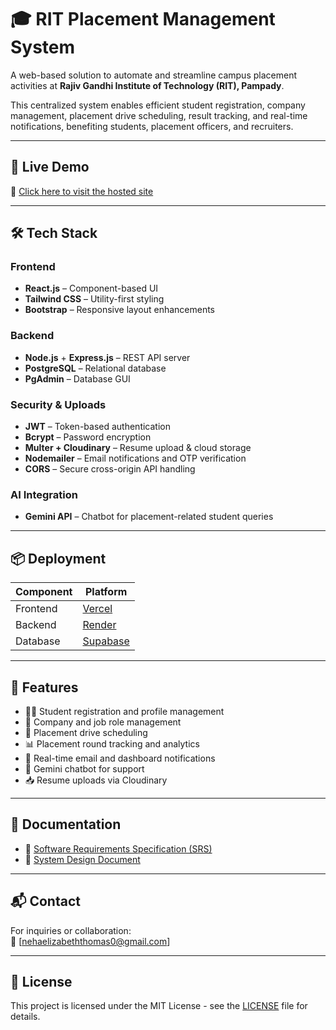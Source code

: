 # 🎓 RIT Placement Management System

A web-based solution to automate and streamline campus placement activities at **Rajiv Gandhi Institute of Technology (RIT), Pampady**.

This centralized system enables efficient student registration, company management, placement drive scheduling, result tracking, and real-time notifications, benefiting students, placement officers, and recruiters.

---

## 🚀 Live Demo

🔗 [Click here to visit the hosted site](https://placement-app-iota.vercel.app/)  

---

## 🛠️ Tech Stack

### Frontend
- **React.js** – Component-based UI
- **Tailwind CSS** – Utility-first styling
- **Bootstrap** – Responsive layout enhancements

### Backend
- **Node.js** + **Express.js** – REST API server
- **PostgreSQL** – Relational database
- **PgAdmin** – Database GUI

### Security & Uploads
- **JWT** – Token-based authentication
- **Bcrypt** – Password encryption
- **Multer + Cloudinary** – Resume upload & cloud storage
- **Nodemailer** – Email notifications and OTP verification
- **CORS** – Secure cross-origin API handling

### AI Integration
- **Gemini API** – Chatbot for placement-related student queries

---

## 📦 Deployment

| Component      | Platform   |
|----------------|------------|
| Frontend       | [Vercel](https://vercel.com) |
| Backend        | [Render](https://render.com) |
| Database       | [Supabase](https://supabase.com) |

---

## 📂 Features

- 👨‍🎓 Student registration and profile management
- 🏢 Company and job role management
- 📆 Placement drive scheduling
- 📊 Placement round tracking and analytics
- 📩 Real-time email and dashboard notifications
- 🤖 Gemini chatbot for support
- 📥 Resume uploads via Cloudinary

---

## 📄 Documentation

- 📘 [Software Requirements Specification (SRS)](Docs/srs.pdf)
- 🧩 [System Design Document](Docs/design.pdf)

---


## 📬 Contact

For inquiries or collaboration:  
📧 [nehaelizabeththomas0@gmail.com]  

---

## 📜 License

This project is licensed under the MIT License - see the [LICENSE](LICENSE) file for details.
